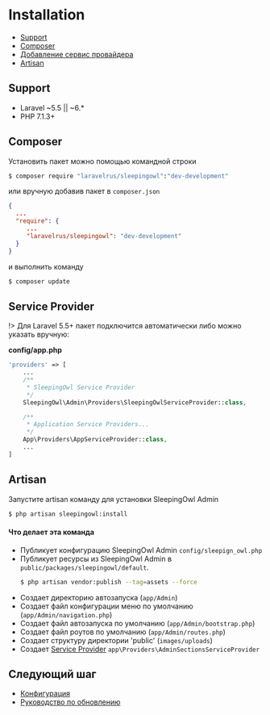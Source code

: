 # Installation

 - [Support](#support)
 - [Composer](#composer)
 - [Добавление сервис провайдера](#service-provider)
 - [Artisan](#artisan)


<a name="support"></a>
## Support
- Laravel ~5.5 || ~6.*
- PHP 7.1.3+


<a name="composer"></a>
## Composer
Установить пакет можно помощью командной строки

```bash
$ composer require "laravelrus/sleepingowl":"dev-development"
```


или вручную добавив пакет в `composer.json`

```json
{
  ...
  "require": {
     ...
     "laravelrus/sleepingowl": "dev-development"
  }
}
```
и выполнить команду

```bash
$ composer update
```

<a name="service-provider"></a>
## Service Provider
!> Для Laravel 5.5+ пакет подключится автоматически либо можно указать вручную:

**config/app.php**
```php
'providers' => [
    ...
    /**
     * SleepingOwl Service Provider
     */
    SleepingOwl\Admin\Providers\SleepingOwlServiceProvider::class,

    /**
     * Application Service Providers...
     */
    App\Providers\AppServiceProvider::class,
    ...
]
```

<a name="artisan"></a>
## Artisan

Запустите artisan команду для установки SleepingOwl Admin

```bash
$ php artisan sleepingowl:install
```

#### Что делает эта команда
- Публикует конфигурацию SleepingOwl Admin `config/sleepign_owl.php`
- Публикует ресурсы из SleepingOwl Admin в `public/packages/sleepingowl/default`.
  ```bash
  $ php artisan vendor:publish --tag=assets --force
  ```
- Создает директорию автозапуска (`app/Admin`)
- Создает файл конфигурации меню по умолчанию (`app/Admin/navigation.php`)
- Создает файл автозапуска по умолчанию (`app/Admin/bootstrap.php`)
- Создает файл роутов по умолчанию (`app/Admin/routes.php`)
- Создает структуру директории 'public' (`images/uploads`)
- Создает [Service Provider](model_configuration_section) `app\Providers\AdminSectionsServiceProvider`


## Следующий шаг
- [Конфигурация](configuration)
- [Руководство по обновлению](update)
